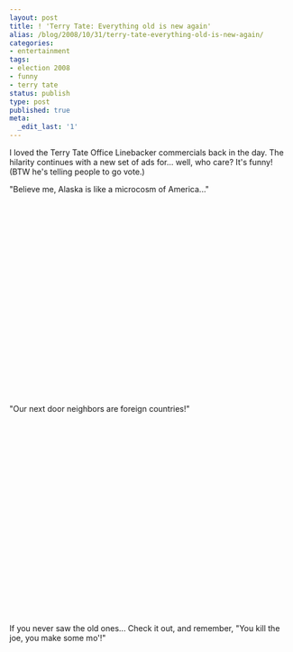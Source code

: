```yaml
---
layout: post
title: ! 'Terry Tate: Everything old is new again'
alias: /blog/2008/10/31/terry-tate-everything-old-is-new-again/
categories:
- entertainment
tags:
- election 2008
- funny
- terry tate
status: publish
type: post
published: true
meta:
  _edit_last: '1'
---
```

I loved the Terry Tate Office Linebacker commercials back in the day. The hilarity continues with a new set of ads for... well, who care? It's funny! (BTW he's telling people to go vote.)

"Believe me, Alaska is like a microcosm of America..."

<object classid="clsid:d27cdb6e-ae6d-11cf-96b8-444553540000" width="425" height="344" codebase="http://download.macromedia.com/pub/shockwave/cabs/flash/swflash.cab#version=6,0,40,0"><param name="allowFullScreen" value="true" /><param name="allowscriptaccess" value="always" /><param name="src" value="http://www.youtube.com/v/07kO9TtHYzQ&amp;hl=en&amp;fs=1" /><embed type="application/x-shockwave-flash" width="425" height="344" src="http://www.youtube.com/v/07kO9TtHYzQ&amp;hl=en&amp;fs=1" allowscriptaccess="always" allowfullscreen="true"></embed></object>

"Our next door neighbors are foreign countries!"

<object classid="clsid:d27cdb6e-ae6d-11cf-96b8-444553540000" width="425" height="344" codebase="http://download.macromedia.com/pub/shockwave/cabs/flash/swflash.cab#version=6,0,40,0"><param name="allowFullScreen" value="true" /><param name="allowscriptaccess" value="always" /><param name="src" value="http://www.youtube.com/v/caGjG_9nFwY&amp;hl=en&amp;fs=1" /><embed type="application/x-shockwave-flash" width="425" height="344" src="http://www.youtube.com/v/caGjG_9nFwY&amp;hl=en&amp;fs=1" allowscriptaccess="always" allowfullscreen="true"></embed></object>

If you never saw the old ones... Check it out, and remember, "You kill the joe, you make some mo'!"
<object classid="clsid:d27cdb6e-ae6d-11cf-96b8-444553540000" width="425" height="344" codebase="http://download.macromedia.com/pub/shockwave/cabs/flash/swflash.cab#version=6,0,40,0"><param name="allowFullScreen" value="true" /><param name="allowscriptaccess" value="always" /><param name="src" value="http://www.youtube.com/v/RzToNo7A-94&amp;hl=en&amp;fs=1" /><embed type="application/x-shockwave-flash" width="425" height="344" src="http://www.youtube.com/v/RzToNo7A-94&amp;hl=en&amp;fs=1" allowscriptaccess="always" allowfullscreen="true"></embed></object>
